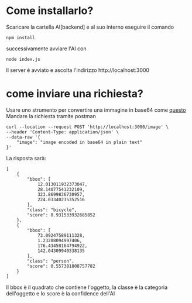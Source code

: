 # Come installarlo?

Scaricare la cartella AI[backend] e al suo interno eseguire il comando

```
npm install 
```

successivamente avviare l'AI con

```
node index.js
```
Il server è avviato e ascolta l'indirizzo http://localhost:3000

# come inviare una richiesta?

Usare uno strumento per convertire una immagine in base64 come [questo](https://base64.guru/converter/encode/image)
Mandare la richiesta tramite postman

```
curl --location --request POST 'http://localhost:3000/image' \
--header 'Content-Type: application/json' \
--data-raw '{
    "image": "image encoded in base64 in plain text"
}'

```
La risposta sarà:




```
[
    {
        "bbox": [
            12.013011932373047,
            28.14077541232109,
            323.8699836730957,
            224.03340235352516
        ],
        "class": "bicycle",
        "score": 0.931533932685852
    },
    {
        "bbox": [
            73.09247589111328,
            1.23288094997406,
            176.43450164794922,
            142.04309940338135
        ],
        "class": "person",
        "score": 0.557381808757782
    }
]

```

Il bbox è il quadrato che contiene l'oggetto, la classe è la categoria dell'oggetto e lo score è la confidence dell'AI
